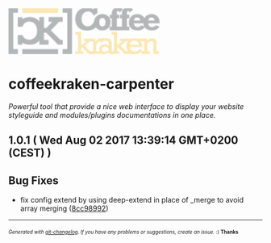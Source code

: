 <img width="300px" src=".resources/coffeekraken-logo.jpg" />

# coffeekraken-carpenter

_Powerful tool that provide a nice web interface to display your website styleguide and modules/plugins documentations in one place._

## 1.0.1  ( Wed Aug 02 2017 13:39:14 GMT+0200 (CEST) )


## Bug Fixes
  - fix config extend by using deep-extend in place of _merge to avoid array merging
  ([8cc98992](https://github.com/Coffeekraken/carpenter/commit/8cc9899268cc7b524a0bdbbcb9b13d36cc013d33))





---
<sub><sup>*Generated with [git-changelog](https://github.com/rafinskipg/git-changelog). If you have any problems or suggestions, create an issue.* :) **Thanks** </sub></sup>
